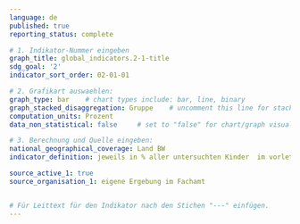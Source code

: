 ```yaml
---
language: de   
published: true
reporting_status: complete

# 1. Indikator-Nummer eingeben
graph_title: global_indicators.2-1-title 
sdg_goal: '2'
indicator_sort_order: 02-01-01

# 2. Grafikart auswaehlen:
graph_type: bar    # chart types include: bar, line, binary
graph_stacked_disaggregation: Gruppe    # uncomment this line for stacked bars. eplace "Geschlecht" with the field of aggregation.
computation_units: Prozent
data_non_statistical: false     # set to "false" for chart/graph visualization

# 3. Berechnung und Quelle eingeben:
national_geographical_coverage: Land BW
indicator_definition: jeweils in % aller untersuchten Kinder  im vorletzten Kindergartenjahr

source_active_1: true
source_organisation_1: eigene Ergebung im Fachamt


# Für Leittext für den Indikator nach den Stichen "---" einfügen.
---
```

